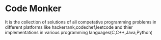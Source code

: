 # Code Monker
It is the collection of solutions of all competative programming problems in different platforms like hackerrank,codechef,leetcode and thier implementations in various programming languages(C,C++,Java,Python)
